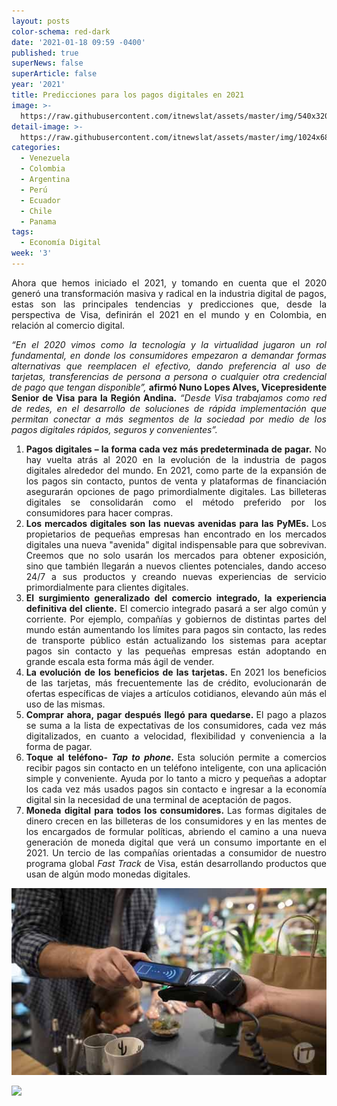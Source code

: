 ```yaml
---
layout: posts
color-schema: red-dark
date: '2021-01-18 09:59 -0400'
published: true
superNews: false
superArticle: false
year: '2021'
title: Predicciones para los pagos digitales en 2021
image: >-
  https://raw.githubusercontent.com/itnewslat/assets/master/img/540x320/Pago-NFC-p.jpg
detail-image: >-
  https://raw.githubusercontent.com/itnewslat/assets/master/img/1024x680/Pago-NFC-g.jpg
categories:
  - Venezuela
  - Colombia
  - Argentina
  - Perú
  - Ecuador
  - Chile
  - Panama
tags:
  - Economía Digital
week: '3'
---
```

<p style="text-align: justify;">Ahora que hemos iniciado el 2021, y tomando en cuenta que el 2020 generó una transformación masiva y radical en la industria digital de pagos, estas son las principales tendencias y predicciones que, desde la perspectiva de Visa, definirán el 2021 en el mundo y en Colombia, en relación al comercio digital.</p>
<p style="text-align: justify;"><em>“En el 2020 vimos como la tecnología y la virtualidad jugaron un rol fundamental, en donde los consumidores empezaron a demandar formas alternativas que reemplacen el efectivo, dando preferencia al uso de tarjetas, transferencias de persona a persona o cualquier otra credencial de pago que tengan disponible”,</em> <strong>afirmó Nuno Lopes Alves, Vicepresidente Senior de Visa para la Región Andina.</strong> <em>“Desde Visa trabajamos como red de redes, en el desarrollo de soluciones de rápida implementación que permitan conectar a más segmentos de la sociedad por medio de los pagos digitales rápidos, seguros y convenientes”.</em></p>

<ol style="list-style-type: undefined;">
	<li style="text-align: justify;">    <strong>Pagos digitales – la forma cada vez más predeterminada de pagar.</strong> No hay vuelta atrás al 2020 en la evolución de la industria de pagos digitales alrededor del mundo. En 2021, como parte de la expansión de los pagos sin contacto, puntos de venta y plataformas de financiación asegurarán opciones de pago primordialmente digitales. Las billeteras digitales se consolidarán como el método preferido por los consumidores para hacer compras.</li>
	<li style="text-align: justify;">    <strong>Los mercados digitales son las nuevas avenidas para las PyMEs. </strong>Los propietarios de pequeñas empresas han encontrado en los mercados digitales una nueva "avenida" digital indispensable para que sobrevivan. Creemos que no solo usarán los mercados para obtener exposición, sino que también llegarán a nuevos clientes potenciales, dando acceso 24/7 a sus productos y creando nuevas experiencias de servicio primordialmente para clientes digitales.</li>
	<li style="text-align: justify;">    <strong>El surgimiento generalizado del comercio integrado, la experiencia definitiva del cliente.</strong> El comercio integrado pasará a ser algo común y corriente. Por ejemplo, compañías y gobiernos de distintas partes del mundo están aumentando los límites para pagos sin contacto, las redes de transporte público están actualizando los sistemas para aceptar pagos sin contacto y las pequeñas empresas están adoptando en grande escala esta forma más ágil de vender.</li>
	<li style="text-align: justify;">    <strong>La evolución de los beneficios de las tarjetas. </strong>En 2021 los beneficios de las tarjetas, más frecuentemente las de crédito, evolucionarán de ofertas específicas de viajes a artículos cotidianos, elevando aún más el uso de las mismas.</li>
	<li style="text-align: justify;"><strong>Comprar ahora, pagar después llegó para quedarse. </strong>El pago a plazos se suma a la lista de expectativas de los consumidores, cada vez más digitalizados, en cuanto a velocidad, flexibilidad y conveniencia a la forma de pagar.</li>
	<li style="text-align: justify;">    <strong>Toque al teléfono- <em>Tap to phone</em>. </strong>Esta solución permite a comercios recibir pagos sin contacto en un teléfono inteligente, con una aplicación simple y conveniente. Ayuda por lo tanto a micro y pequeñas a adoptar los cada vez más usados pagos sin contacto e ingresar a la economía digital sin la necesidad de una terminal de aceptación de pagos.</li>
	<li style="text-align: justify;">    <strong>Moneda digital para todos los consumidores. </strong>Las formas digitales de dinero crecen en las billeteras de los consumidores y en las mentes de los encargados de formular políticas, abriendo el camino a una nueva generación de moneda digital que verá un consumo importante en el 2021. Un tercio de las compañías orientadas a consumidor de nuestro programa global <em>Fast Track</em> de Visa, están desarrollando productos que usan de algún modo monedas digitales.</li>
</ol>

![](https://raw.githubusercontent.com/itnewslat/assets/master/img/540x320/Pago-NFC-p.jpg)

<img src="https://tracker.metricool.com/c3po.jpg?hash=56f88a41e39ab42c063cc51676587a04"/>